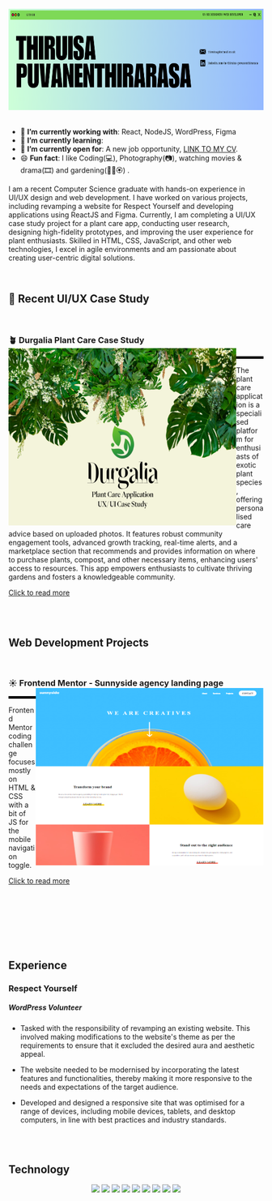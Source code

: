 <br clear="both">

<div align="center">
  <img height="200" width="100%" src="https://github.com/Thiruisa/Thiruisa/blob/main/banner1.png"  />
</div>

<div align=left>
        <br>
        <ul>
            <li>🌱 <b>I’m currently working with</b>: React, NodeJS, WordPress, Figma</li>
            <li>🚀 <b>I’m currently learning</b>: </li>
            <li>🤔 <b>I’m currently open for</b>: A new job opportunity, <a href="https://github.com/Thiruisa/Thiruisa/blob/main/ThiruisaPuvanenthirarasa_CV.pdf">LINK TO MY CV</a>.</li>
            <li>😄 <b>Fun fact</b>: I like Coding(💻), Photography(📷), watching movies & drama(🎞) and gardening(🌿🌱🏵️) .</li>
        </ul>
    </div>

<p> I am a recent Computer Science graduate with hands-on experience in UI/UX design and web development. I have worked on various projects, including revamping a website for Respect Yourself and developing applications using ReactJS and Figma. Currently, I am completing a UI/UX case study project for a plant care app, conducting user research, designing high-fidelity prototypes, and improving the user experience for plant enthusiasts. Skilled in HTML, CSS, JavaScript, and other web technologies, I excel in agile environments and am passionate about creating user-centric digital solutions. </p>

<br>

## 📃 Recent UI/UX Case Study 
<br>

### 🪴 Durgalia Plant Care Case Study <a><img align="left" width="450" height="350" src="https://github.com/Thiruisa/Thiruisa/blob/main/Durgalia.png"></a>
<hr style="border:2px solid black">

<p> The plant care application is a specialised platform for enthusiasts of exotic plant species, offering personalised care advice based on uploaded photos. It features robust community engagement tools, advanced growth tracking, real-time alerts, and a marketplace section that recommends and provides information on where to purchase plants, compost, and other necessary items, enhancing users' access to resources. This app empowers enthusiasts to cultivate thriving gardens and fosters a knowledgeable community. </p>

[Click to read more ](https://github.com/Thiruisa/UI-UX-Plant-Care-Case-Study)

<br>

<br>

## Web Development Projects 
<br>

### ☀️ Frontend Mentor - Sunnyside agency landing page <a><img align="right" width="450" height="350" src="https://github.com/Thiruisa/Thiruisa/blob/main/Sunnyside.png"></a>
<hr style="border:2px solid black">

<p> Frontend Mentor coding challenge focuses mostly on HTML & CSS with a bit of JS for the mobile navigation toggle.  </p>

[Click to read more ](https://github.com/Thiruisa/Sunnyside-Agency-Website)

<br>

<br>

<br>

<br>

<br>

<br>

## Experience

### Respect Yourself 
##### WordPress Volunteer

- Tasked with the responsibility of revamping an existing website. This involved making modifications to the website's theme as per the requirements to ensure that it excluded the desired aura and aesthetic appeal.

- The website needed to be modernised by incorporating the latest features and functionalities, thereby making it more responsive to the needs and expectations of the target audience.

- Developed and designed a responsive site that was optimised for a range of devices, including mobile devices, tablets, and desktop computers, in line with best practices and industry standards.

<br>

<br>

## Technology

<p align="center">
<img src="https://cdn.jsdelivr.net/gh/devicons/devicon/icons/react/react-original.svg" style="height: 4rem"/>
<img src="https://cdn.jsdelivr.net/gh/devicons/devicon@latest/icons/nodejs/nodejs-original.svg" style="height:4rem; background-color:white"/>
<img src="https://cdn.jsdelivr.net/gh/devicons/devicon@latest/icons/html5/html5-plain-wordmark.svg" style="height: 4rem"/>
<img src="https://cdn.jsdelivr.net/gh/devicons/devicon@latest/icons/css3/css3-plain-wordmark.svg" style="height: 4rem"/>
<img src="https://cdn.jsdelivr.net/gh/devicons/devicon@latest/icons/javascript/javascript-plain.svg" style="height: 4rem"/>
<img src="https://cdn.jsdelivr.net/gh/devicons/devicon/icons/python/python-original.svg"  style="height: 4rem"/>
<img src="https://cdn.jsdelivr.net/gh/devicons/devicon@latest/icons/figma/figma-original.svg"  style="height: 4rem"/>
<img src="https://cdn.jsdelivr.net/gh/devicons/devicon@latest/icons/git/git-plain.svg"  style="height: 4rem"/>
<img src="https://cdn.jsdelivr.net/gh/devicons/devicon@latest/icons/wordpress/wordpress-plain.svg"  style="height: 4rem"/>



</p>
